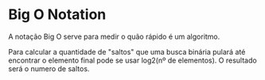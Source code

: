 # Big O Notation

A notação Big O serve para medir o quão rápido é um algoritmo.

Para calcular a quantidade de "saltos" que uma busca binária pulará até encontrar o elemento final pode se usar log2(nº de elementos). O resultado será o numero de saltos.